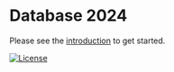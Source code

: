 <!--
Copyright 2024 Ryan McGuinness

Licensed under the Apache License, Version 2.0 (the "License");
you may not use this file except in compliance with the License.
You may obtain a copy of the License at

  http://www.apache.org/licenses/LICENSE-2.0

Unless required by applicable law or agreed to in writing, software
distributed under the License is distributed on an "AS IS" BASIS,
WITHOUT WARRANTIES OR CONDITIONS OF ANY KIND, either express or implied.
See the License for the specific language governing permissions and
limitations under the License.
-->
# Database 2024

Please see the [introduction](docs/introduction.md) to get started.

[![License](https://img.shields.io/badge/License-Apache_2.0-blue.svg)](https://opensource.org/licenses/Apache-2.0)



